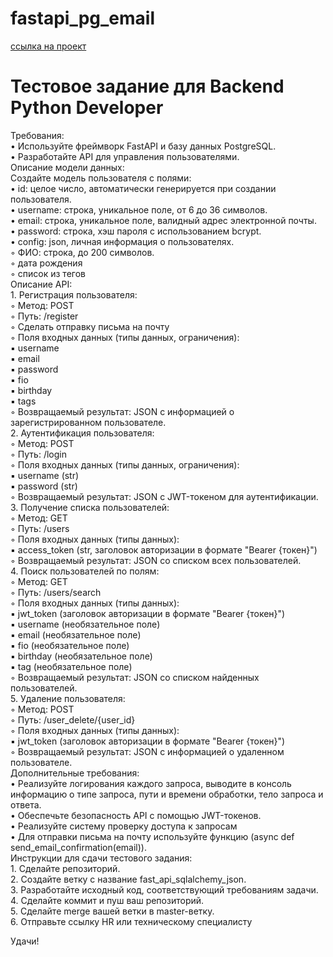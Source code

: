 # fastapi_pg_email

[ссылка на проект](https://github.com/GennadyBr/fastapi_pg_jwt_email)




# Тестовое задание для Backend Python Developer

Требования:  
    • Используйте фреймворк FastAPI и базу данных PostgreSQL.  
    • Разработайте API для управления пользователями.  
Описание модели данных:  
Создайте модель пользователя с полями:  
    • id: целое число, автоматически генерируется при создании пользователя.  
    • username: строка, уникальное поле, от 6 до 36 символов.  
    • email: строка, уникальное поле, валидный адрес электронной почты.  
    • password: строка, хэш пароля с использованием bcrypt.  
    • config: json, личная информация о пользователях.  
        ◦ ФИО: строка, до 200 символов.  
        ◦ дата рождения  
        ◦ список из тегов  
Описание API:  
    1. Регистрация пользователя:  
        ◦ Метод: POST  
        ◦ Путь: /register  
        ◦ Сделать отправку письма на почту  
        ◦ Поля входных данных (типы данных, ограничения):   
            ▪ username  
            ▪ email   
            ▪ password   
            ▪ fio  
            ▪ birthday  
            ▪ tags  
        ◦ Возвращаемый результат: JSON с информацией о зарегистрированном пользователе.  
    2. Аутентификация пользователя:  
        ◦ Метод: POST  
        ◦ Путь: /login  
        ◦ Поля входных данных (типы данных, ограничения):   
            ▪ username (str)  
            ▪ password (str)  
        ◦ Возвращаемый результат: JSON с JWT-токеном для аутентификации.  
    3. Получение списка пользователей:  
        ◦ Метод: GET  
        ◦ Путь: /users  
        ◦ Поля входных данных (типы данных):   
            ▪ access_token (str, заголовок авторизации в формате "Bearer {токен}")  
        ◦ Возвращаемый результат: JSON со списком всех пользователей.  
    4. Поиск пользователей по полям:  
        ◦ Метод: GET  
        ◦ Путь: /users/search  
        ◦ Поля входных данных (типы данных):   
            ▪ jwt_token (заголовок авторизации в формате "Bearer {токен}")  
            ▪ username (необязательное поле)  
            ▪ email (необязательное поле)  
            ▪ fio (необязательное поле)  
            ▪ birthday (необязательное поле)  
            ▪ tag (необязательное поле)  
        ◦ Возвращаемый результат: JSON со списком найденных пользователей.  
    5. Удаление пользователя:  
        ◦ Метод: POST  
        ◦ Путь: /user_delete/{user_id}  
        ◦ Поля входных данных (типы данных):   
            ▪ jwt_token (заголовок авторизации в формате "Bearer {токен}")  
        ◦ Возвращаемый результат: JSON с информацией о удаленном пользователе.  
Дополнительные требования:  
    • Реализуйте логирования каждого запроса, выводите в консоль информацию о типе запроса, пути и времени обработки, тело запроса и ответа.  
    • Обеспечьте безопасность API с помощью JWT-токенов.  
    • Реализуйте систему проверку доступа к запросам  
    • Для отправки письма на почту используйте функцию (async def send_email_confirmation(email)).  
Инструкции для сдачи тестового задания:  
    1. Сделайте репозиторий.  
    2. Создайте ветку с название fast_api_sqlalchemy_json.  
    3. Разработайте исходный код, соответствующий требованиям задачи.  
    4. Сделайте коммит и пуш ваш репозиторий.  
    5. Сделайте merge вашей ветки в master-ветку.  
    6. Отправьте ссылку HR или техническому специалисту   
  
Удачи!  
  